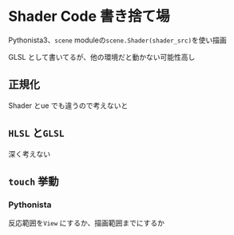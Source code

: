 # Shader Code 書き捨て場

Pythonista3、`scene` moduleの`scene.Shader(shader_src)`を使い描画


GLSL として書いてるが、他の環境だと動かない可能性高し


## 正規化

Shader とue でも違うので考えないと


## `HLSL` と`GLSL`

深く考えない


## `touch` 挙動

### Pythonista

反応範囲を`View` にするか、描画範囲までにするか
